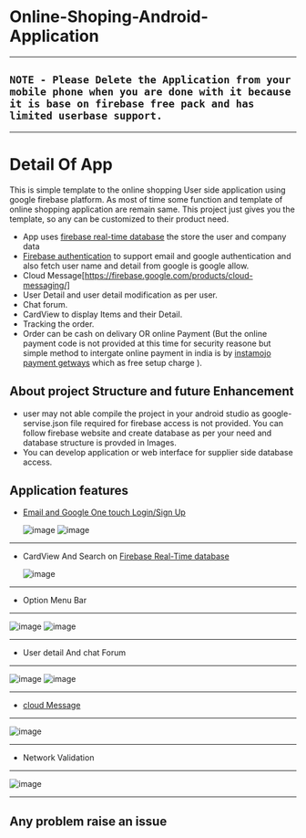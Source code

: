 # Online-Shoping-Android-Application

***
## `NOTE - Please Delete the Application from your mobile phone when you are done with it because it is base on firebase free pack and has limited userbase support.` 

***
# Detail Of App
  This is simple template to the online shopping User side application using google firebase platform. As most of time some function and template of online shopping application are remain same. This project just gives you the template, so any can be customized to their product need.
  * App uses [firebase real-time database](https://firebase.google.com/products/realtime-database/) the store the user and company data
  * [Firebase authentication](https://firebase.google.com/products/realtime-database/) to support email and google authentication and also fetch user name and detail from google is google allow.
  * Cloud Message[https://firebase.google.com/products/cloud-messaging/]
  * User Detail and user detail modification as per user.
  * Chat forum.
  * CardView to display Items and their Detail.
  * Tracking the order.
  * Order can be cash on delivary OR online Payment (But the online payment code is not provided at this time for security reasone but simple method to intergate online payment in india is by [instamojo payment getways](https://docs.instamojo.com/v1.1/page/devsupport-ai-android-integration) which as free setup charge ).
## About project Structure and future Enhancement
   * user may not able compile the project in your android studio as google-servise.json file required for firebase access is not provided. You can follow firebase website and create database as per your need and database structure is provded in Images.
   * You can develop application or web interface for supplier side database access.
  
## Application features
 * [Email and Google One touch Login/Sign Up](https://firebase.google.com/products/auth/)

      ![image](https://github.com/param087/Online-Shopping-Android-Application/blob/master/Images/App/1%20(Small)%20(Mobile).png)
      ![image](https://github.com/param087/Online-Shopping-Android-Application/blob/master/Images/App/2%20(Small)%20(Mobile).png)
***
 * CardView And Search on [Firebase Real-Time database](https://firebase.google.com/products/realtime-database/)

      ![image](https://github.com/param087/Online-Shopping-Android-Application/blob/master/Images/App/4%20(Small)%20(Mobile).png)
***
 * Option Menu Bar
***
  ![image](https://github.com/param087/Online-Shopping-Android-Application/blob/master/Images/App/7%20(Small)%20(Mobile).png)
  ![image](https://github.com/param087/Online-Shopping-Android-Application/blob/master/Images/App/8%20(Small)%20(Mobile).png)
***
 * User detail And chat Forum
***
  ![image](https://github.com/param087/Online-Shopping-Android-Application/blob/master/Images/App/10%20(Small)%20(Mobile).png)
  ![image](https://github.com/param087/Online-Shopping-Android-Application/blob/master/Images/App/11%20(Small)%20(Mobile).png)
***
 * [cloud Message](https://firebase.google.com/products/cloud-messaging/)
***
  ![image](https://github.com/param087/Online-Shopping-Android-Application/blob/master/Images/App/15%20(Small)%20(Mobile).png)
***
 * Network Validation
***
  ![image](https://github.com/param087/Online-Shopping-Android-Application/blob/master/Images/App/13%20(Small)%20(Mobile).png)

***
## Any problem raise an issue


